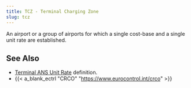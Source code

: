 ```yaml
---
title: TCZ - Terminal Charging Zone
slug: tcz
---
```


An airport or a group of airports for which a single cost-base
and a single unit rate are established.

## See Also

* [Terminal ANS Unit Rate][tur] definition.
* {{< a_blank_ectrl "CRCO" "https://www.eurocontrol.int/crco" >}}

[tur]: /definition/terminal-ans-unit-rate/ "Terminal ANS Unit Rate definition"
